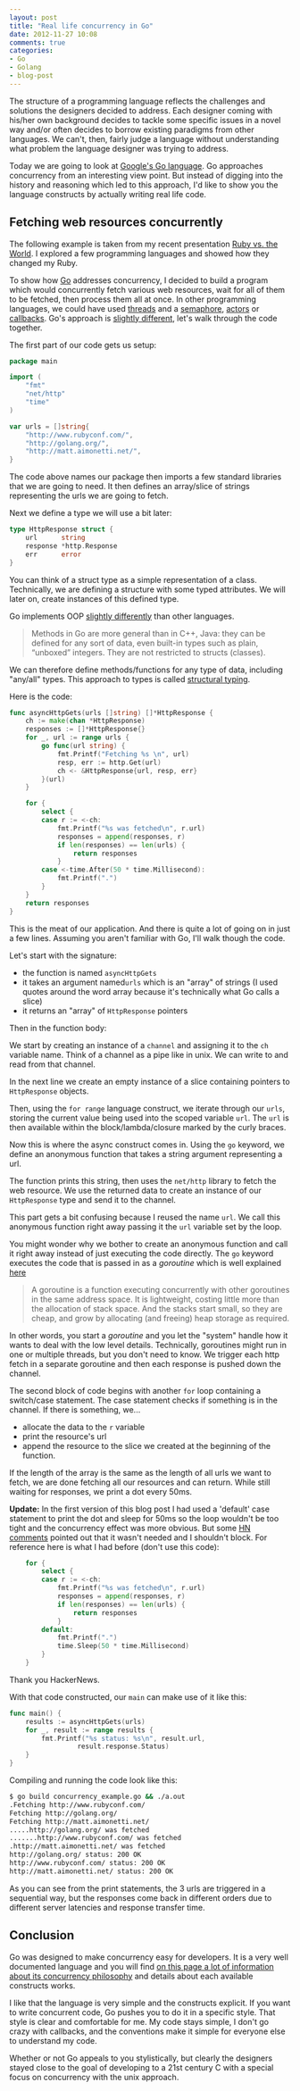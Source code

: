 ```yaml
---
layout: post
title: "Real life concurrency in Go"
date: 2012-11-27 10:08
comments: true
categories: 
- Go
- Golang
- blog-post
---
```


The structure of a programming language reflects the challenges and solutions the
designers decided to address. Each designer coming with his/her own background
decides to tackle some specific issues in a novel way and/or often
decides to borrow existing paradigms from other languages.
We can't, then, fairly judge a language without understanding
what problem the language designer was trying to address.

Today we are going to look at [Google's Go language](http://golang.org/).
Go approaches concurrency from an interesting view point. But instead of digging
into the history and reasoning which led to this approach, I'd like to
show you the language constructs by actually writing real life code.

## Fetching web resources concurrently

The following example is taken from my recent presentation [Ruby vs. the World](/posts/2012/11/02/rubyconf-2012-ruby-vs-the-world/). I explored a few programming languages and
showed how they changed my Ruby.

To show how [Go](http://golang.org/) addresses concurrency, I decided to build a 
program which would concurrently fetch various web resources, wait for all of
them to be fetched, then process them all at once. In other
programming languages, we could have used [threads](http://en.wikipedia.org/wiki/Thread_(computing)) and a [semaphore](http://en.wikipedia.org/wiki/Semaphore_(programming)), [actors](http://en.wikipedia.org/wiki/Actor_model) or
[callbacks](http://en.wikipedia.org/wiki/Callbacks). Go's approach is [slightly different](http://en.wikipedia.org/wiki/Communicating_sequential_processes), let's walk through the
code together.

The first part of our code gets us setup:

```go
package main

import (
	"fmt"
	"net/http"
	"time"
)

var urls = []string{
	"http://www.rubyconf.com/",
	"http://golang.org/",
	"http://matt.aimonetti.net/",
}
```

The code above names our package then imports a few standard libraries that we are going to need. It then defines an array/slice of strings representing the urls we are going to fetch.

Next we define a type we will use a bit later:

```go
type HttpResponse struct {
	url      string
	response *http.Response
	err      error
}
```

You can think of a struct type as a simple representation of a class. Technically, we are defining a structure with some typed attributes. We will later on, create instances of this defined type.

Go implements OOP [slightly differently](http://golang.org/doc/go_faq.html#Is_Go_an_object-oriented_language) than other languages.

> Methods in Go are more general than in C++, Java: they can be defined for any sort of data, even built-in types such as plain, “unboxed” integers. They are not restricted to structs (classes).

We can therefore define methods/functions for any type of data,
including "any/all" types.
This approach to types is called [structural typing](http://en.wikipedia.org/wiki/Structural_type_system). 

Here is the code:

```go
func asyncHttpGets(urls []string) []*HttpResponse {
	ch := make(chan *HttpResponse)
	responses := []*HttpResponse{}
	for _, url := range urls {
		go func(url string) {
			fmt.Printf("Fetching %s \n", url)
			resp, err := http.Get(url)
			ch <- &HttpResponse{url, resp, err}
		}(url)
	}

	for {
		select {
		case r := <-ch:
			fmt.Printf("%s was fetched\n", r.url)
			responses = append(responses, r)
			if len(responses) == len(urls) {
				return responses
			}
		case <-time.After(50 * time.Millisecond):
			fmt.Printf(".")
		}
	}
	return responses
}
```

This is the meat of our application. And there is quite a lot of going
on in just a few lines. Assuming you aren't familiar
with Go, I'll walk though the code.

Let's start with the signature:

* the function is named `asyncHttpGets`
* it takes an argument named`urls` which is an "array" of strings (I used quotes around the word
array because it's technically what Go calls a slice)
* it returns an "array" of `HttpResponse` pointers

Then in the function body:

We start by creating an instance of a `channel` and assigning it to the
`ch` variable name. Think of a channel as a pipe like in unix.  We can write to and read from that channel.

In the next line we create an empty instance of a slice containing pointers to
`HttpResponse` objects.

Then, using the `for range` language construct, we iterate through our `urls`, storing the current value being used into the scoped variable `url`. The `url` is then available within the block/lambda/closure marked by the curly braces.

Now this is where the async construct comes in. Using the `go`
keyword, we define an anonymous function that takes a string argument representing a
url.

The function prints this string, then uses the `net/http`
library to fetch the web resource. We use the returned data to create an
instance of our `HttpResponse` type and send it to the channel.

This part gets a bit confusing because I reused the name `url`. We call this
anonymous function right away passing it the `url` variable set
by the loop.

You might wonder why we bother to create an anonymous function and
call it right away instead of just executing the code directly.
The `go` keyword executes the code that is passed in as a *goroutine* which is well explained [here](http://golang.org/doc/effective_go.html#goroutines)

> A goroutine is a function executing concurrently with other goroutines in the same address space. It is lightweight, costing little more than the allocation of stack space. And the stacks start small, so they are cheap, and grow by allocating (and freeing) heap storage as required.

In other words, you start a *goroutine* and you let the "system" handle
how it wants to deal with the low level details. Technically, goroutines 
might run in one or multiple threads, but you don't need to know.
We trigger each http fetch in a separate goroutine
and then each response is pushed down the channel.

The second block of code begins with another `for` loop containing a switch/case statement.
The case statement checks if something is
in the channel. If there is something, we...

* allocate the data to the `r` variable
* print the resource's url 
* append the resource to the slice we created at the beginning of the function. 

If the length of the array is the same as the length of all urls we want to fetch, we are done
fetching all our resources and can return.
While still waiting for responses, we print a dot every 50ms.

**Update:**
In the first version of this blog post I had used a 'default' case
statement to print the dot and sleep for 50ms so the loop wouldn't be
too tight and the concurrency effect was more obvious. But some
[HN comments](http://news.ycombinator.com/item?id=4837919) pointed out that it wasn't needed and I shouldn't block.
For reference here is what I had before (don't use this code):

```go
	for {
		select {
		case r := <-ch:
			fmt.Printf("%s was fetched\n", r.url)
			responses = append(responses, r)
			if len(responses) == len(urls) {
				return responses
			}
		default:
			fmt.Printf(".")
			time.Sleep(50 * time.Millisecond)
		}
	}
``` 
Thank you HackerNews.



With that code constructed, our `main` can make use of it like this:

```go
func main() {
	results := asyncHttpGets(urls)
	for _, result := range results {
		fmt.Printf("%s status: %s\n", result.url,
                 result.response.Status)
	}
}
```

Compiling and running the code look like this:

```bash
$ go build concurrency_example.go && ./a.out 
.Fetching http://www.rubyconf.com/
Fetching http://golang.org/
Fetching http://matt.aimonetti.net/ 
.....http://golang.org/ was fetched 
.......http://www.rubyconf.com/ was fetched 
.http://matt.aimonetti.net/ was fetched 
http://golang.org/ status: 200 OK 
http://www.rubyconf.com/ status: 200 OK 
http://matt.aimonetti.net/ status: 200 OK
```

As you can see from the print statements, the 3 urls are triggered in a
sequential way, but the responses come back in different orders due to different server latencies and response transfer time. 

## Conclusion

Go was designed to make concurrency easy for developers.
It is a very well documented language and you will find [on this page
a lot of information about its concurrency philosophy](http://golang.org/doc/effective_go.html#concurrency) and details about each available constructs works.

I like that the language is very simple and the constructs
explicit. If you want to write concurrent code, Go pushes you to do it
in a specific style. That style is clear and comfortable for me. My code stays simple, I don't go crazy with callbacks, and the
conventions make it simple for everyone else to understand my code.

Whether or not Go appeals to you stylistically, but clearly the designers
stayed close to the goal of developing to a 21st century C
with a special focus on concurrency with the unix approach.
